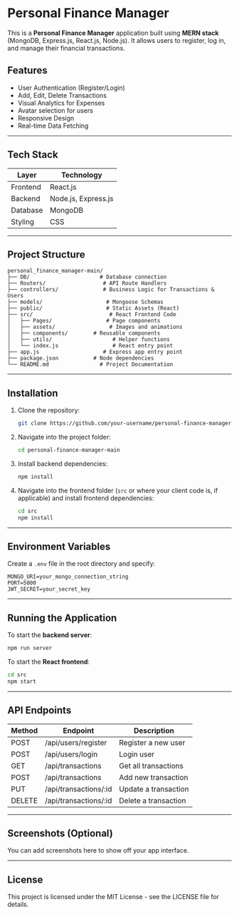 
# Personal Finance Manager

This is a **Personal Finance Manager** application built using **MERN stack** (MongoDB, Express.js, React.js, Node.js). It allows users to register, log in, and manage their financial transactions.

## Features

- User Authentication (Register/Login)
- Add, Edit, Delete Transactions
- Visual Analytics for Expenses
- Avatar selection for users
- Responsive Design
- Real-time Data Fetching

---

## Tech Stack

| Layer               | Technology                |
|--------------------|---------------------|
| Frontend            | React.js            |
| Backend              | Node.js, Express.js   |
| Database           | MongoDB              |
| Styling                 | CSS                           |

---

## Project Structure

```
personal_finance_manager-main/
├── DB/                      # Database connection
├── Routers/                  # API Route Handlers
├── controllers/              # Business Logic for Transactions & Users
├── models/                    # Mongoose Schemas
├── public/                    # Static Assets (React)
├── src/                        # React Frontend Code
│   ├── Pages/                 # Page components
│   ├── assets/                 # Images and animations
│   ├── components/        # Reusable components
│   ├── utils/                   # Helper functions
│   └── index.js                 # React entry point
├── app.js                    # Express app entry point
├── package.json           # Node dependencies
└── README.md                # Project Documentation
```

---

## Installation

1. Clone the repository:

    ```bash
    git clone https://github.com/your-username/personal-finance-manager.git
    ```

2. Navigate into the project folder:

    ```bash
    cd personal-finance-manager-main
    ```

3. Install backend dependencies:

    ```bash
    npm install
    ```

4. Navigate into the frontend folder (`src` or where your client code is, if applicable) and install frontend dependencies:

    ```bash
    cd src
    npm install
    ```

---

## Environment Variables

Create a `.env` file in the root directory and specify:

```
MONGO_URI=your_mongo_connection_string
PORT=5000
JWT_SECRET=your_secret_key
```

---

## Running the Application

To start the **backend server**:

```bash
npm run server
```

To start the **React frontend**:

```bash
cd src
npm start
```

---

## API Endpoints

| Method | Endpoint | Description |
| --- | --- | --- |
| POST | /api/users/register | Register a new user |
| POST | /api/users/login | Login user |
| GET | /api/transactions | Get all transactions |
| POST | /api/transactions | Add new transaction |
| PUT | /api/transactions/:id | Update a transaction |
| DELETE | /api/transactions/:id | Delete a transaction |

---

## Screenshots (Optional)

You can add screenshots here to show off your app interface.

---

## License

This project is licensed under the MIT License - see the LICENSE file for details.

